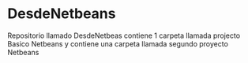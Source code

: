 # DesdeNetbeans
Repositorio llamado DesdeNetbeas contiene 1 carpeta llamada projecto Basico Netbeans y contiene una carpeta llamada segundo proyecto Netbeans
